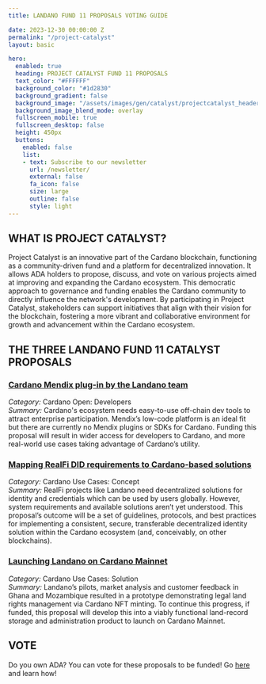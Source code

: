 ```yaml
---
title: LANDANO FUND 11 PROPOSALS VOTING GUIDE

date: 2023-12-30 00:00:00 Z
permalink: "/project-catalyst"
layout: basic

hero:
  enabled: true
  heading: PROJECT CATALYST FUND 11 PROPOSALS
  text_color: "#FFFFFF"
  background_color: "#1d2830"
  background_gradient: false
  background_image: "/assets/images/gen/catalyst/projectcatalyst_header.png"
  background_image_blend_mode: overlay
  fullscreen_mobile: true
  fullscreen_desktop: false
  height: 450px
  buttons:
    enabled: false
    list:
    - text: Subscribe to our newsletter
      url: /newsletter/
      external: false
      fa_icon: false
      size: large
      outline: false
      style: light
---
```

## WHAT IS PROJECT CATALYST?
Project Catalyst is an innovative part of the Cardano blockchain, functioning as a community-driven fund and a platform for decentralized innovation. It allows ADA holders to propose, discuss, and vote on various projects aimed at improving and expanding the Cardano ecosystem. This democratic approach to governance and funding enables the Cardano community to directly influence the network's development. By participating in Project Catalyst, stakeholders can support initiatives that align with their vision for the blockchain, fostering a more vibrant and collaborative environment for growth and advancement within the Cardano ecosystem.

## THE THREE LANDANO FUND 11 CATALYST PROPOSALS
### <a href="https://cardano.ideascale.com/c/idea/112624" target="_blank">Cardano Mendix plug-in by the Landano team</a>

*Category:* Cardano Open: Developers<br>
*Summary:* Cardano's ecosystem needs easy-to-use off-chain dev tools to attract enterprise participation. Mendix’s low-code platform is an ideal fit but there are currently no Mendix plugins or SDKs for Cardano. Funding this proposal will result in wider access for developers to Cardano, and more real-world use cases taking advantage of Cardano’s utility.

### <a href="https://cardano.ideascale.com/c/idea/113510" target="_blank">Mapping RealFi DID requirements to Cardano-based solutions</a>

*Category:* Cardano Use Cases: Concept<br>
*Summary:* RealFi projects like Landano need decentralized solutions for identity and credentials which can be used by users globally. However, system requirements and available solutions aren’t yet understood. This proposal’s outcome will be a set of guidelines, protocols, and best practices for implementing a consistent, secure, transferable decentralized identity solution within the Cardano ecosystem (and, conceivably, on other blockchains).

### <a href="https://cardano.ideascale.com/c/idea/113641" target="_blank">Launching Landano on Cardano Mainnet</a>

*Category:* Cardano Use Cases: Solution<br>
*Summary:* Landano’s pilots, market analysis and customer feedback in Ghana and Mozambique resulted in a prototype demonstrating legal land rights management via Cardano NFT minting. To continue this progress, if funded, this proposal will develop this into a viably functional land-record storage and administration product to launch on Cardano Mainnet.

## VOTE

Do you own ADA? You can vote for these proposals to be funded! Go [here](/project-catalyst-voting-guide) and learn how!
